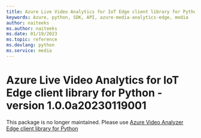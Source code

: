 ```yaml
---
title: Azure Live Video Analytics for IoT Edge client library for Python
keywords: Azure, python, SDK, API, azure-media-analytics-edge, media
author: naiteeks
ms.author: naiteeks
ms.date: 01/19/2023
ms.topic: reference
ms.devlang: python
ms.service: media
---
```

# Azure Live Video Analytics for IoT Edge client library for Python - version 1.0.0a20230119001 


This package is no longer maintained. Please use [Azure Video Analyzer Edge client library for Python](https://pypi.org/project/azure-media-videoanalyzer-edge)

